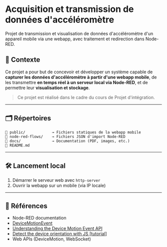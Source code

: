 # Acquisition et transmission de données d'accéléromètre
Projet de transmission et visualisation de données d'accéléromètre d'un appareil mobile via une webapp, avec traitement et redirection dans Node-RED.

## 🧠 Contexte

Ce projet a pour but de concevoir et développer un système capable de **capturer les données d'accéléromètre à partir d'une webapp mobile**, de les transmettre **en temps réel à un serveur local via Node-RED**, et de permettre leur **visualisation et stockage**.

> Ce projet est réalisé dans le cadre du cours de Projet d'intégration.

---

## 🗂️ Répertoires
```
📁 public/            → Fichiers statiques de la webapp mobile
📁 node-red-flows/    → Fichiers JSON d'import Node-RED
📁 docs/              → Documentation (PDF, images, etc.)
📄 README.md
```

---

## 🛠️ Lancement local
1. Démarrer le serveur web avec `http-server`
2. Ouvrir la webapp sur un mobile (via IP locale)




---

## 📖 Références

- Node-RED documentation
- [DeviceMotionEvent](https://developer.mozilla.org/en-US/docs/Web/API/DeviceMotionEvent)
- [Understanding the Device Motion Event API](https://medium.com/@kamresh485/understanding-the-device-motion-event-api-0ce5b3e252f1)
- [Detect the device orientation with JS [tutorial]](https://www.youtube.com/watch?v=fMDuFoqSQfw)
- Web APIs (DeviceMotion, WebSocket)
